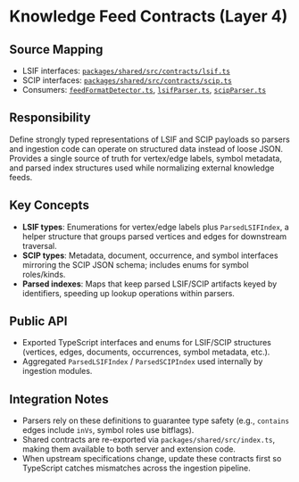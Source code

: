 # Knowledge Feed Contracts (Layer 4)

## Source Mapping
- LSIF interfaces: [`packages/shared/src/contracts/lsif.ts`](../../../packages/shared/src/contracts/lsif.ts)
- SCIP interfaces: [`packages/shared/src/contracts/scip.ts`](../../../packages/shared/src/contracts/scip.ts)
- Consumers: [`feedFormatDetector.ts`](../../../packages/server/src/features/knowledge/feedFormatDetector.ts), [`lsifParser.ts`](../../../packages/server/src/features/knowledge/lsifParser.ts), [`scipParser.ts`](../../../packages/server/src/features/knowledge/scipParser.ts)

## Responsibility
Define strongly typed representations of LSIF and SCIP payloads so parsers and ingestion code can operate on structured data instead of loose JSON. Provides a single source of truth for vertex/edge labels, symbol metadata, and parsed index structures used while normalizing external knowledge feeds.

## Key Concepts
- **LSIF types**: Enumerations for vertex/edge labels plus `ParsedLSIFIndex`, a helper structure that groups parsed vertices and edges for downstream traversal.
- **SCIP types**: Metadata, document, occurrence, and symbol interfaces mirroring the SCIP JSON schema; includes enums for symbol roles/kinds.
- **Parsed indexes**: Maps that keep parsed LSIF/SCIP artifacts keyed by identifiers, speeding up lookup operations within parsers.

## Public API
- Exported TypeScript interfaces and enums for LSIF/SCIP structures (vertices, edges, documents, occurrences, symbol metadata, etc.).
- Aggregated `ParsedLSIFIndex` / `ParsedSCIPIndex` used internally by ingestion modules.

## Integration Notes
- Parsers rely on these definitions to guarantee type safety (e.g., `contains` edges include `inVs`, symbol roles use bitflags).
- Shared contracts are re-exported via `packages/shared/src/index.ts`, making them available to both server and extension code.
- When upstream specifications change, update these contracts first so TypeScript catches mismatches across the ingestion pipeline.
